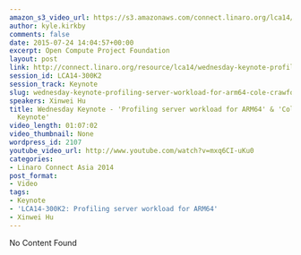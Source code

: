 ```yaml
---
amazon_s3_video_url: https://s3.amazonaws.com/connect.linaro.org/lca14/videos/03-05-Wednesday/Wednesday+Keynote+-+%2527Profiling+server+workload+for+ARM64%2527+%2526+%2527Cole+Crawford+Keynote%2527.mp4
author: kyle.kirkby
comments: false
date: 2015-07-24 14:04:57+00:00
excerpt: Open Compute Project Foundation
layout: post
link: http://connect.linaro.org/resource/lca14/wednesday-keynote-profiling-server-workload-for-arm64-cole-crawford-keynote/
session_id: LCA14-300K2
session_track: Keynote
slug: wednesday-keynote-profiling-server-workload-for-arm64-cole-crawford-keynote
speakers: Xinwei Hu
title: Wednesday Keynote - 'Profiling server workload for ARM64' & 'Cole Crawford
  Keynote'
video_length: 01:07:02
video_thumbnail: None
wordpress_id: 2107
youtube_video_url: http://www.youtube.com/watch?v=mxq6CI-uKu0
categories:
- Linaro Connect Asia 2014
post_format:
- Video
tags:
- Keynote
- 'LCA14-300K2: Profiling server workload for ARM64'
- Xinwei Hu
---
```


No Content Found
